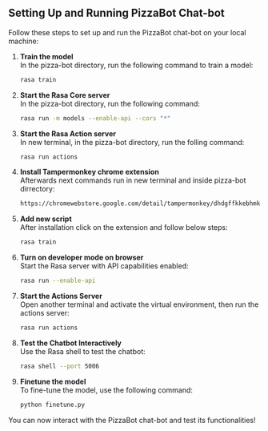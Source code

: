 ## Setting Up and Running PizzaBot Chat-bot

Follow these steps to set up and run the PizzaBot chat-bot on your local machine:

1. **Train the model**  
   In the pizza-bot directory, run the following command to train a model:  
   ```bash
   rasa train
   ```

2. **Start the Rasa Core server**  
   In the pizza-bot directory, run the following command:   
   ```bash
   rasa run -m models --enable-api --cors "*"
   ```

3. **Start the Rasa Action server**  
   In new terminal, in the pizza-bot directory, run the folling command:  
   ```bash
   rasa run actions
   ```
   
4. **Install Tampermonkey chrome extension**   
   Afterwards next commands run in new terminal and inside pizza-bot dirrectory:  
   ```bash
   https://chromewebstore.google.com/detail/tampermonkey/dhdgffkkebhmkfjojejmpbldmpobfkfo
   ```

5. **Add new script**  
   After installation click on the extension and follow below steps:  
   ```bash
   rasa train
   ```

6. **Turn on developer mode on browser**  
   Start the Rasa server with API capabilities enabled:  
   ```bash
   rasa run --enable-api
   ```

7. **Start the Actions Server**  
   Open another terminal and activate the virtual environment, then run the actions server:  
   ```bash
   rasa run actions
   ```

8. **Test the Chatbot Interactively**  
   Use the Rasa shell to test the chatbot:  
   ```bash
   rasa shell --port 5006
   ```

8. **Finetune the model**  
   To fine-tune the model, use the following command:  
   ```bash
   python finetune.py
   ```

You can now interact with the PizzaBot chat-bot and test its functionalities!
